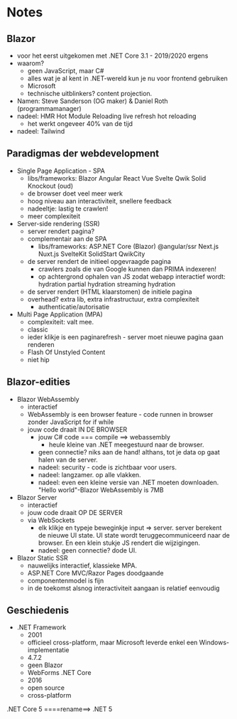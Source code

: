 # Notes

## Blazor

- voor het eerst uitgekomen met .NET Core 3.1 - 2019/2020 ergens
- waarom?
  - geen JavaScript, maar C#
  - alles wat je al kent in .NET-wereld kun je nu voor frontend gebruiken
  - Microsoft
  - technische uitblinkers? content projection.
- Namen: Steve Sanderson (OG maker) & Daniel Roth (programmamanager)
- nadeel: HMR  Hot Module Reloading  live refresh  hot reloading  
  - het werkt ongeveer 40% van de tijd
- nadeel: Tailwind

## Paradigmas der webdevelopment

- Single Page Application - SPA
  - libs/frameworks: Blazor Angular React Vue Svelte Qwik Solid Knockout (oud)
  - de browser doet veel meer werk
  - hoog niveau aan interactiviteit, snellere feedback
  - nadeeltje: lastig te crawlen!
  - meer complexiteit
- Server-side rendering (SSR)
  - server rendert pagina?
  - complementair aan de SPA
    - libs/frameworks: ASP.NET Core (Blazor) @angular/ssr Next.js Nuxt.js SvelteKit SolidStart QwikCity
  - de server rendert de initieel opgevraagde pagina
    - crawlers zoals die van Google kunnen dan PRIMA indexeren!
    - op achtergrond ophalen van JS zodat webapp interactief wordt: hydration partial hydration streaming hydration
  - de server rendert (HTML klaarstomen) de initiele pagina
  - overhead? extra lib, extra infrastructuur, extra complexiteit
    - authenticatie/autorisatie
- Multi Page Application (MPA)
  - complexiteit: valt mee.
  - classic
  - ieder klikje is een paginarefresh - server moet nieuwe pagina gaan renderen
  - Flash Of Unstyled Content
  - niet hip

## Blazor-edities

- Blazor WebAssembly
  - interactief
  - WebAssembly is een browser feature - code runnen in browser zonder JavaScript  for if while
  - jouw code draait IN DE BROWSER
    - jouw C# code === compile ==> webassembly
      - heule kleine van .NET meegestuurd naar de browser.
    - geen connectie? niks aan de hand! althans, tot je data op gaat halen van de server.
    - nadeel: security - code is zichtbaar voor users.
    - nadeel: langzamer. op alle vlakken.
    - nadeel: even een kleine versie van .NET moeten downloaden. "Hello world"-Blazor WebAssembly is 7MB
- Blazor Server
  - interactief
  - jouw code draait OP DE SERVER
  - via WebSockets
    - elk klikje en typeje beweginkje input => server. server berekent de nieuwe UI state.
      UI state wordt teruggecommuniceerd naar de browser. En een klein stukje JS rendert 
      die wijzigingen.
    - nadeel: geen connectie? dode UI.
- Blazor Static SSR
  - nauwelijks interactief, klassieke MPA.
  - ASP.NET Core MVC/Razor Pages  doodgaande
  - componentenmodel is fijn
  - in de toekomst alsnog interactiviteit aangaan is relatief eenvoudig



## Geschiedenis

- .NET Framework
  - 2001
  - officieel cross-platform, maar Microsoft leverde enkel een Windows-implementatie
  - 4.7.2
  - geen Blazor
  - WebForms
.NET Core
  - 2016
  - open source
  - cross-platform

.NET Core 5 ====rename==> .NET 5













